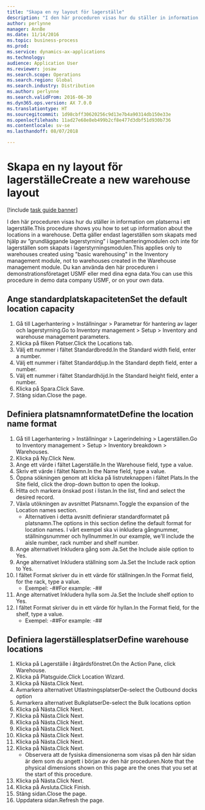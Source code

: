 ```yaml
---
title: "Skapa en ny layout för lagerställe"
description: "I den här proceduren visas hur du ställer in information om platserna i ett lagerställe."
author: perlynne
manager: AnnBe
ms.date: 11/14/2016
ms.topic: business-process
ms.prod: 
ms.service: dynamics-ax-applications
ms.technology: 
audience: Application User
ms.reviewer: josaw
ms.search.scope: Operations
ms.search.region: Global
ms.search.industry: Distribution
ms.author: perlynne
ms.search.validFrom: 2016-06-30
ms.dyn365.ops.version: AX 7.0.0
ms.translationtype: HT
ms.sourcegitcommit: 1d98cbff30620256c9d13e7b4a90314db150e33e
ms.openlocfilehash: 11ad27e68e8eb499b2cf8e477d3dbf51d930b736
ms.contentlocale: sv-se
ms.lasthandoff: 08/07/2018

---
```

# <a name="create-a-new-warehouse-layout"></a><span data-ttu-id="179cd-103">Skapa en ny layout för lagerställe</span><span class="sxs-lookup"><span data-stu-id="179cd-103">Create a new warehouse layout</span></span>

[!include [task guide banner](../../includes/task-guide-banner.md)]

<span data-ttu-id="179cd-104">I den här proceduren visas hur du ställer in information om platserna i ett lagerställe.</span><span class="sxs-lookup"><span data-stu-id="179cd-104">This procedure shows you how to set up information about the locations in a warehouse.</span></span> <span data-ttu-id="179cd-105">Detta gäller endast lagerställen som skapats med hjälp av ”grundläggande lagerstyrning” i lagerhanteringmodulen och inte för lagerställen som skapats i lagerstyrningsmodulen.</span><span class="sxs-lookup"><span data-stu-id="179cd-105">This applies only to warehouses created using "basic warehousing" in the Inventory management module, not to warehouses created in the Warehouse management module.</span></span> <span data-ttu-id="179cd-106">Du kan använda den här proceduren i demonstrationsföretaget USMF eller med dina egna data.</span><span class="sxs-lookup"><span data-stu-id="179cd-106">You can use this procedure in demo data company USMF, or on your own data.</span></span>


## <a name="set-the-default-location-capacity"></a><span data-ttu-id="179cd-107">Ange standardplatskapaciteten</span><span class="sxs-lookup"><span data-stu-id="179cd-107">Set the default location capacity</span></span>
1. <span data-ttu-id="179cd-108">Gå till Lagerhantering > Inställningar > Parametrar för hantering av lager och lagerstyrning.</span><span class="sxs-lookup"><span data-stu-id="179cd-108">Go to Inventory management > Setup > Inventory and warehouse management parameters.</span></span>
2. <span data-ttu-id="179cd-109">Klicka på fliken Platser.</span><span class="sxs-lookup"><span data-stu-id="179cd-109">Click the Locations tab.</span></span>
3. <span data-ttu-id="179cd-110">Välj ett nummer i fältet Standardbredd.</span><span class="sxs-lookup"><span data-stu-id="179cd-110">In the Standard width field, enter a number.</span></span>
4. <span data-ttu-id="179cd-111">Välj ett nummer i fältet Standarddjup.</span><span class="sxs-lookup"><span data-stu-id="179cd-111">In the Standard depth field, enter a number.</span></span>
5. <span data-ttu-id="179cd-112">Välj ett nummer i fältet Standardhöjd.</span><span class="sxs-lookup"><span data-stu-id="179cd-112">In the Standard height field, enter a number.</span></span>
6. <span data-ttu-id="179cd-113">Klicka på Spara.</span><span class="sxs-lookup"><span data-stu-id="179cd-113">Click Save.</span></span>
7. <span data-ttu-id="179cd-114">Stäng sidan.</span><span class="sxs-lookup"><span data-stu-id="179cd-114">Close the page.</span></span>

## <a name="define-the-location-name-format"></a><span data-ttu-id="179cd-115">Definiera platsnamnformatet</span><span class="sxs-lookup"><span data-stu-id="179cd-115">Define the location name format</span></span>
1. <span data-ttu-id="179cd-116">Gå till Lagerhantering > Inställningar > Lagerindelning > Lagerställen.</span><span class="sxs-lookup"><span data-stu-id="179cd-116">Go to Inventory management > Setup > Inventory breakdown > Warehouses.</span></span>
2. <span data-ttu-id="179cd-117">Klicka på Ny.</span><span class="sxs-lookup"><span data-stu-id="179cd-117">Click New.</span></span>
3. <span data-ttu-id="179cd-118">Ange ett värde i fältet Lagerställe.</span><span class="sxs-lookup"><span data-stu-id="179cd-118">In the Warehouse field, type a value.</span></span>
4. <span data-ttu-id="179cd-119">Skriv ett värde i fältet Namn.</span><span class="sxs-lookup"><span data-stu-id="179cd-119">In the Name field, type a value.</span></span>
5. <span data-ttu-id="179cd-120">Öppna sökningen genom att klicka på listruteknappen i fältet Plats.</span><span class="sxs-lookup"><span data-stu-id="179cd-120">In the Site field, click the drop-down button to open the lookup.</span></span>
6. <span data-ttu-id="179cd-121">Hitta och markera önskad post i listan.</span><span class="sxs-lookup"><span data-stu-id="179cd-121">In the list, find and select the desired record.</span></span>
7. <span data-ttu-id="179cd-122">Växla utökningen av avsnittet Platsnamn.</span><span class="sxs-lookup"><span data-stu-id="179cd-122">Toggle the expansion of the Location names section.</span></span>
    * <span data-ttu-id="179cd-123">Alternativen i detta avsnitt definierar standardformatet på platsnamn.</span><span class="sxs-lookup"><span data-stu-id="179cd-123">The options in this section define the default format for location names.</span></span> <span data-ttu-id="179cd-124">I vårt exempel ska vi inkludera gångnummer, ställningsnummer och hyllnummer.</span><span class="sxs-lookup"><span data-stu-id="179cd-124">In our example, we'll include the aisle number, rack number and shelf number.</span></span>  
8. <span data-ttu-id="179cd-125">Ange alternativet Inkludera gång som Ja.</span><span class="sxs-lookup"><span data-stu-id="179cd-125">Set the Include aisle option to Yes.</span></span>
9. <span data-ttu-id="179cd-126">Ange alternativet Inkludera ställning som Ja.</span><span class="sxs-lookup"><span data-stu-id="179cd-126">Set the Include rack option to Yes.</span></span>
10. <span data-ttu-id="179cd-127">I fältet Format skriver du in ett värde för ställningen.</span><span class="sxs-lookup"><span data-stu-id="179cd-127">In the Format field, for the rack, type a value.</span></span>
    * <span data-ttu-id="179cd-128">Exempel: -##</span><span class="sxs-lookup"><span data-stu-id="179cd-128">For example: -##</span></span>  
11. <span data-ttu-id="179cd-129">Ange alternativet Inkludera hylla som Ja.</span><span class="sxs-lookup"><span data-stu-id="179cd-129">Set the Include shelf option to Yes.</span></span>
12. <span data-ttu-id="179cd-130">I fältet Format skriver du in ett värde för hyllan.</span><span class="sxs-lookup"><span data-stu-id="179cd-130">In the Format field, for the shelf, type a value.</span></span>
    * <span data-ttu-id="179cd-131">Exempel: -##</span><span class="sxs-lookup"><span data-stu-id="179cd-131">For example: -##</span></span>  

## <a name="define-warehouse-locations"></a><span data-ttu-id="179cd-132">Definiera lagerställesplatser</span><span class="sxs-lookup"><span data-stu-id="179cd-132">Define warehouse locations</span></span>
1. <span data-ttu-id="179cd-133">Klicka på Lagerställe i åtgärdsfönstret.</span><span class="sxs-lookup"><span data-stu-id="179cd-133">On the Action Pane, click Warehouse.</span></span>
2. <span data-ttu-id="179cd-134">Klicka på Platsguide.</span><span class="sxs-lookup"><span data-stu-id="179cd-134">Click Location Wizard.</span></span>
3. <span data-ttu-id="179cd-135">Klicka på Nästa.</span><span class="sxs-lookup"><span data-stu-id="179cd-135">Click Next.</span></span>
4. <span data-ttu-id="179cd-136">Avmarkera alternativet Utlastningsplatser</span><span class="sxs-lookup"><span data-stu-id="179cd-136">De-select the Outbound docks option</span></span>
5. <span data-ttu-id="179cd-137">Avmarkera alternativet Bulkplatser</span><span class="sxs-lookup"><span data-stu-id="179cd-137">De-select the Bulk locations option</span></span>
6. <span data-ttu-id="179cd-138">Klicka på Nästa.</span><span class="sxs-lookup"><span data-stu-id="179cd-138">Click Next.</span></span>
7. <span data-ttu-id="179cd-139">Klicka på Nästa.</span><span class="sxs-lookup"><span data-stu-id="179cd-139">Click Next.</span></span>
8. <span data-ttu-id="179cd-140">Klicka på Nästa.</span><span class="sxs-lookup"><span data-stu-id="179cd-140">Click Next.</span></span>
9. <span data-ttu-id="179cd-141">Klicka på Nästa.</span><span class="sxs-lookup"><span data-stu-id="179cd-141">Click Next.</span></span>
10. <span data-ttu-id="179cd-142">Klicka på Nästa.</span><span class="sxs-lookup"><span data-stu-id="179cd-142">Click Next.</span></span>
11. <span data-ttu-id="179cd-143">Klicka på Nästa.</span><span class="sxs-lookup"><span data-stu-id="179cd-143">Click Next.</span></span>
12. <span data-ttu-id="179cd-144">Klicka på Nästa.</span><span class="sxs-lookup"><span data-stu-id="179cd-144">Click Next.</span></span>
    * <span data-ttu-id="179cd-145">Observera att de fysiska dimensionerna som visas på den här sidan är dem som du angett i början av den här proceduren.</span><span class="sxs-lookup"><span data-stu-id="179cd-145">Note that the physical dimensions shown on this page are the ones that you set at the start of this procedure.</span></span>  
13. <span data-ttu-id="179cd-146">Klicka på Nästa.</span><span class="sxs-lookup"><span data-stu-id="179cd-146">Click Next.</span></span>
14. <span data-ttu-id="179cd-147">Klicka på Avsluta.</span><span class="sxs-lookup"><span data-stu-id="179cd-147">Click Finish.</span></span>
15. <span data-ttu-id="179cd-148">Stäng sidan.</span><span class="sxs-lookup"><span data-stu-id="179cd-148">Close the page.</span></span>
16. <span data-ttu-id="179cd-149">Uppdatera sidan.</span><span class="sxs-lookup"><span data-stu-id="179cd-149">Refresh the page.</span></span>

